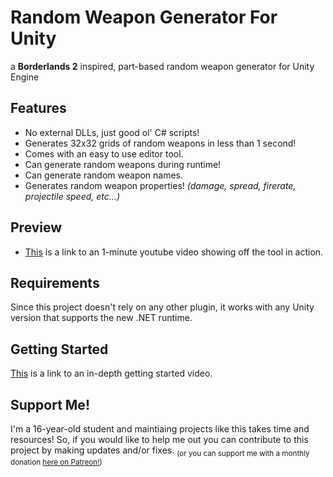 # Random Weapon Generator For Unity

a __Borderlands 2__ inspired, part-based random weapon generator for Unity Engine

## Features

- No external DLLs, just good ol' C# scripts!
- Generates 32x32 grids of random weapons in less than 1 second!
- Comes with an easy to use editor tool.
- Can generate random weapons during runtime!
- Can generate random weapon names.
- Generates random weapon properties! _(damage, spread, firerate, projectile speed, etc...)_

## Preview

- [This](https://youtu.be/icu-sKq9Uzw) is a link to an 1-minute youtube video showing off the tool in action.

## Requirements

Since this project doesn't rely on any other plugin, it works with any Unity version that supports the new .NET runtime.

## Getting Started

[This](https://youtu.be/ITVjyzaxtmE) is a link to an in-depth getting started video.

## Support Me!

I'm a 16-year-old student and maintiaing projects like this takes time and resources! So, if you would like to help me out you can contribute to this project by making updates and/or fixes. <sub>(or you can support me with a monthly donation [here on Patreon!](https://www.patreon.com/winterboltgames))</sub>
